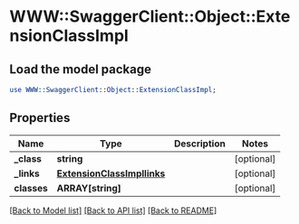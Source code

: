 # WWW::SwaggerClient::Object::ExtensionClassImpl

## Load the model package
```perl
use WWW::SwaggerClient::Object::ExtensionClassImpl;
```

## Properties
Name | Type | Description | Notes
------------ | ------------- | ------------- | -------------
**_class** | **string** |  | [optional] 
**_links** | [**ExtensionClassImpllinks**](ExtensionClassImpllinks.md) |  | [optional] 
**classes** | **ARRAY[string]** |  | [optional] 

[[Back to Model list]](../README.md#documentation-for-models) [[Back to API list]](../README.md#documentation-for-api-endpoints) [[Back to README]](../README.md)


